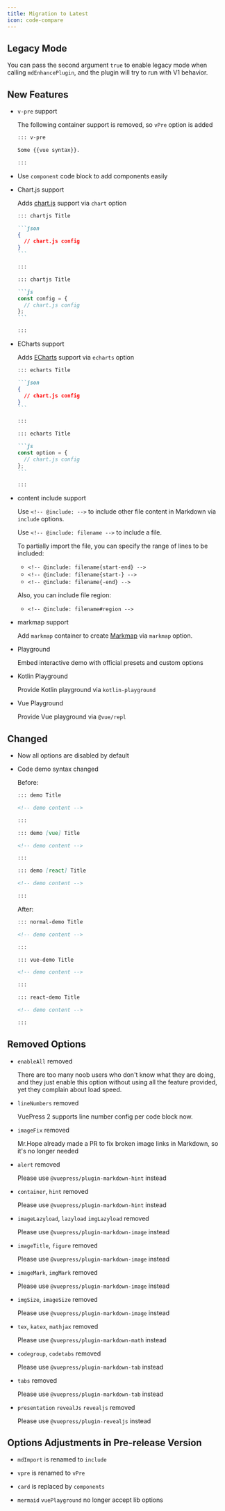 ```yaml
---
title: Migration to Latest
icon: code-compare
---
```


## Legacy Mode

You can pass the second argument `true` to enable legacy mode when calling `mdEnhancePlugin`, and the plugin will try to run with V1 behavior.

## New Features

- `v-pre` support

  The following container support is removed, so `vPre` option is added

  ```md
  ::: v-pre

  Some {{vue syntax}}.

  :::
  ```

- Use `component` code block to add components easily

- Chart.js support

  Adds [chart.js](https://www.chartjs.org/docs/latest/) support via `chart` option

  ````md
  ::: chartjs Title

  ```json
  {
    // chart.js config
  }
  ```

  :::

  ::: chartjs Title

  ```js
  const config = {
    // chart.js config
  };
  ```

  :::
  ````

- ECharts support

  Adds [ECharts](https://echarts.apache.org/en/index.html) support via `echarts` option

  ````md
  ::: echarts Title

  ```json
  {
    // chart.js config
  }
  ```

  :::

  ::: echarts Title

  ```js
  const option = {
    // chart.js config
  };
  ```

  :::
  ````

- content include support

  Use `<!-- @include: -->` to include other file content in Markdown via `include` options.

  Use `<!-- @include: filename -->` to include a file.

  To partially import the file, you can specify the range of lines to be included:

  - `<!-- @include: filename{start-end} -->`
  - `<!-- @include: filename{start-} -->`
  - `<!-- @include: filename{-end} -->`

  Also, you can include file region:

  - `<!-- @include: filename#region -->`

- markmap support

  Add `markmap` container to create [Markmap](https://markmap.js.org/) via `markmap` option.

- Playground

  Embed interactive demo with official presets and custom options

- Kotlin Playground

  Provide Kotlin playground via `kotlin-playground`

- Vue Playground

  Provide Vue playground via `@vue/repl`

## Changed

- Now all options are disabled by default

- Code demo syntax changed

  Before:

  ```md
  ::: demo Title

  <!-- demo content -->

  :::

  ::: demo [vue] Title

  <!-- demo content -->

  :::

  ::: demo [react] Title

  <!-- demo content -->

  :::
  ```

  After:

  ```md
  ::: normal-demo Title

  <!-- demo content -->

  :::

  ::: vue-demo Title

  <!-- demo content -->

  :::

  ::: react-demo Title

  <!-- demo content -->

  :::
  ```

## Removed Options

- `enableAll` removed

  There are too many noob users who don't know what they are doing, and they just enable this option without using all the feature provided, yet they complain about load speed.

- `lineNumbers` removed

  VuePress 2 supports line number config per code block now.

- `imageFix` removed

  Mr.Hope already made a PR to fix broken image links in Markdown, so it's no longer needed

- `alert` removed

  Please use `@vuepress/plugin-markdown-hint` instead

- `container`, `hint` removed

  Please use `@vuepress/plugin-markdown-hint` instead

- `imageLazyload`, `lazyload` `imgLazyload` removed

  Please use `@vuepress/plugin-markdown-image` instead

- `imageTitle`, `figure` removed

  Please use `@vuepress/plugin-markdown-image` instead

- `imageMark`, `imgMark` removed

  Please use `@vuepress/plugin-markdown-image` instead

- `imgSize`, `imageSize` removed

  Please use `@vuepress/plugin-markdown-image` instead

- `tex`, `katex`, `mathjax` removed

  Please use `@vuepress/plugin-markdown-math` instead

- `codegroup`, `codetabs` removed

  Please use `@vuepress/plugin-markdown-tab` instead

- `tabs` removed

  Please use `@vuepress/plugin-markdown-tab` instead

- `presentation` `revealJs` `revealjs` removed

  Please use `@vuepress/plugin-revealjs` instead

## Options Adjustments in Pre-release Version

- `mdImport` is renamed to `include`

- `vpre` is renamed to `vPre`

- `card` is replaced by `components`

- `mermaid` `vuePlayground` no longer accept lib options
